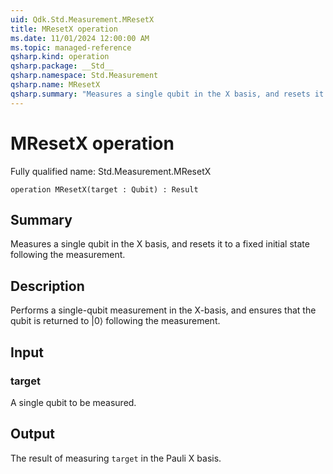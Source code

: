 ```yaml
---
uid: Qdk.Std.Measurement.MResetX
title: MResetX operation
ms.date: 11/01/2024 12:00:00 AM
ms.topic: managed-reference
qsharp.kind: operation
qsharp.package: __Std__
qsharp.namespace: Std.Measurement
qsharp.name: MResetX
qsharp.summary: "Measures a single qubit in the X basis, and resets it to a fixed initial state following the measurement."
---
```


# MResetX operation

Fully qualified name: Std.Measurement.MResetX

```qsharp
operation MResetX(target : Qubit) : Result
```

## Summary
Measures a single qubit in the X basis,
and resets it to a fixed initial state
following the measurement.

## Description
Performs a single-qubit measurement in the X-basis,
and ensures that the qubit is returned to |0⟩
following the measurement.

## Input
### target
A single qubit to be measured.

## Output
The result of measuring `target` in the Pauli X basis.
